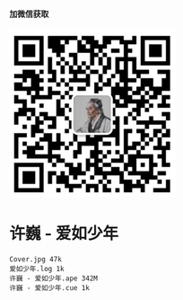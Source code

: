 #### 加微信获取
![扫码加微信](w.png)
# 许巍 - 爱如少年
    Cover.jpg 47k
    爱如少年.log 1k
    许巍 - 爱如少年.ape 342M
    许巍 - 爱如少年.cue 1k
